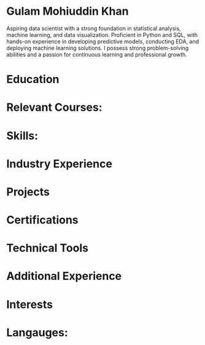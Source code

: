 # Gulam Mohiuddin Khan

Aspiring data scientist with a strong foundation in statistical analysis, machine learning, and data visualization. Proficient in Python and SQL, with hands-on experience in developing predictive models, conducting EDA, and deploying machine learning solutions. I possess strong problem-solving abilities and a passion for continuous learning and professional growth.

# Education


# Relevant Courses:

# Skills:

# Industry Experience


# Projects

# Certifications

# Technical Tools

# Additional Experience

# Interests

# Langauges:

